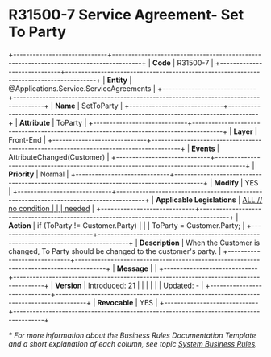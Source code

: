 ﻿---
erp.type: front-end-business-rule
erp.entity: Applications.Service.ServiceAgreements
---

# R31500-7 Service Agreement- Set To Party
+-----------------------------+---------------------------------------------------------------------------------------+
| **Code**                    | R31500-7                                                                              |
+-----------------------------+---------------------------------------------------------------------------------------+
| **Entity**                  | @Applications.Service.ServiceAgreements                                               |
+-----------------------------+---------------------------------------------------------------------------------------+
| **Name**                    | SetToParty                                                                            |
+-----------------------------+---------------------------------------------------------------------------------------+
| **Attribute**               | ToParty                                                                               |
+-----------------------------+---------------------------------------------------------------------------------------+
| **Layer**                   | Front-End                                                                             |
+-----------------------------+---------------------------------------------------------------------------------------+
| **Events**                  | AttributeChanged(Customer)                                                            |
+-----------------------------+---------------------------------------------------------------------------------------+
| **Priority**                | Normal                                                                                |
+-----------------------------+---------------------------------------------------------------------------------------+
| **Modify**                  | YES                                                                                   |
+-----------------------------+---------------------------------------------------------------------------------------+
| **Applicable Legislations** | [ALL // no condition                                                                  |
|                             | needed](xref:applicable-legislations)                                                 |
+-----------------------------+---------------------------------------------------------------------------------------+
| **Action**                  | if (ToParty != Customer.Party)                                                        |
|                             | ToParty = Customer.Party;                                                             |
+-----------------------------+---------------------------------------------------------------------------------------+
| **Description**             | When the Customer is changed, To Party should be changed to the customer\'s party.    |
+-----------------------------+---------------------------------------------------------------------------------------+
| **Message**                 |                                                                                       |
+-----------------------------+---------------------------------------------------------------------------------------+
| **Version**                 | Introduced: 21                                                                        |
|                             |                                                                                       |
|                             | Updated: -                                                                            |
+-----------------------------+---------------------------------------------------------------------------------------+
| **Revocable**               | YES                                                                                   |
+-----------------------------+---------------------------------------------------------------------------------------+

*\* For more information about the Business Rules Documentation Template and a short explanation of each column, see
topic [System Business Rules](../templates/template-description-system-business-rules.md).*
